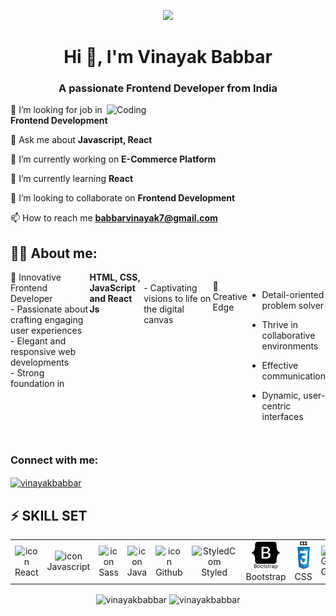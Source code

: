 <p align="center"><img src="https://readme-typing-svg.herokuapp.com/?lines=Captivating%20User%20Experience%20;Correct%20Logic%20and%20high%20Creativety;High%20Coding%20level%20and%20Clean%20Code&font=VT323&center=true&width=650&height=120&color=00308F&vCenter=true&size=36"></p>

<h1 align="center">Hi 👋, I'm Vinayak Babbar</h1>
<h3 align="center">A passionate Frontend Developer from India</h3>
<img align="right" alt="Coding" width="350" src="https://camo.githubusercontent.com/40165a147c3dcea0fa1db780bb533fc5f98546ccfb9d5d05ddb2f429277f5348/68747470733a2f2f616e616c7974696373696e6469616d61672e636f6d2f77702d636f6e74656e742f75706c6f6164732f323031382f31322f646576656c6f7065722d6472696262626c652e676966" />



  
 🤔 I’m looking for job in **Frontend Development**

 💬 Ask me about **Javascript, React**

 🔭 I’m currently working on **E-Commerce Platform**

 🌱 I’m currently learning **React**

 👯 I’m looking to collaborate on **Frontend Development**

 📫 How to reach me **babbarvinayak7@gmail.com**

 

## 👨‍💻  About me:
<div style="display: flex;">
🚀 Innovative Frontend Developer<br>
- Passionate about crafting engaging user experiences<br>
- Elegant and responsive web developments<br>
- Strong foundation in <b>HTML, CSS, JavaScript and React Js</b><br>
- Captivating visions to life on the digital canvas<br>


🎨 Creative Edge<br>
- Detail-oriented problem solver<br>
- Thrive in collaborative environments<br>
- Effective communication<br>
- Dynamic, user-centric interfaces<br>
 
  </div>

<h3 align="left">Connect with me:</h3>
<p align="left">
<a href="https://linkedin.com/in/vinayakbabbar" target="blank"><img align="center" src="https://raw.githubusercontent.com/rahuldkjain/github-profile-readme-generator/master/src/images/icons/Social/linked-in-alt.svg" alt="vinayakbabbar" height="30" width="40" /></a>
</p>


<h2>⚡ SKILL SET</h2>

<table align="center">
  <tr>
    <td align="center" width="90">
    <img src="https://techstack-generator.vercel.app/react-icon.svg" alt="icon" width="55" height="55" />
      <br>React
    </td>
    <td align="center" width="90">
      <img src="https://techstack-generator.vercel.app/js-icon.svg" alt="icon" width="55" height="55" />
      <br>Javascript
    </td>
   <td align="center" width="90">
      <img src="https://techstack-generator.vercel.app/sass-icon.svg" alt="icon" width="55" height="55" />
      <br>Sass
    </td>
   <td align="center" width="90">
      <img src="https://techstack-generator.vercel.app/java-icon.svg" alt="icon" width="55" height="55" />
      <br>Java
    </td>
   <td align="center" width="90">
      <img src="https://techstack-generator.vercel.app/github-icon.svg" alt="icon" width="55" height="55" />
      <br>Github
    </td>
     <td align="center" width="90">
      <img src="https://skillicons.dev/icons?i=styledcomponents" width="45" height="45" alt="StyledCom" />
      <br>Styled
    </td>
    <td align="center" width="90">
      <img src="https://raw.githubusercontent.com/devicons/devicon/master/icons/bootstrap/bootstrap-plain-wordmark.svg" width="45" height="45" alt="Bootstrap" />
      <br>Bootstrap
    </td>
    <td align="center" width="90">
      <img src="https://raw.githubusercontent.com/devicons/devicon/master/icons/css3/css3-original-wordmark.svg" width="45" height="45" alt="CSS" />
      <br>CSS
    </td>
    <td align="center" width="90">
      <img src="https://www.vectorlogo.zone/logos/git-scm/git-scm-icon.svg" width="45" height="45" alt="Git" />
      <br>Git
    </td>
    <td align="center" width="90">
      <img src="https://raw.githubusercontent.com/devicons/devicon/master/icons/html5/html5-original-wordmark.svg" width="45" height="45" alt="HTML" />
      <br>HTML
    </td>   
    
  </tr>
  
</table>


<p align="center"><img align="center" src="https://github-readme-stats.vercel.app/api/top-langs?username=vinayakbabbar&show_icons=true&locale=en&layout=compact" alt="vinayakbabbar" />
<img align="center" src="https://github-readme-streak-stats.herokuapp.com/?user=vinayakbabbar&" alt="vinayakbabbar" /></p>

<p></p>

<!--


**vinayakbabbar/vinayakbabbar** is a ✨ _special_ ✨ repository because its `README.md` (this file) appears on your GitHub profile.

Here are some ideas to get you started:

- 🔭 I’m currently working on ...
- 🌱 I’m currently learning ...
- 👯 I’m looking to collaborate on ...
- 🤔 I’m looking for help with ...
- 💬 Ask me about ...
- 📫 How to reach me: ...
- 😄 Pronouns: ...
- ⚡ Fun fact: ...
-->
